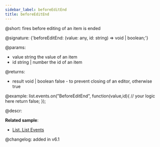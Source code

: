 ```yaml
---
sidebar_label: beforeEditEnd
title: beforeEditEnd
---          
```


@short: fires before editing of an item is ended

@signature: {'beforeEditEnd: (value: any, id: string) => void | boolean;'}
	
@params:
- value		string		the value of an item
- id		string | number		the id of an item

@returns:
- result	void | boolean		false - to prevent closing of an editor, otherwise true

@example:
list.events.on("BeforeEditEnd", function(value,id){
	// your logic here
    return false;
});



@descr:


	

**Related sample**:
- [List. List Events](https://snippet.dhtmlx.com/iwt1yd61)

@changelog: added in v6.1

